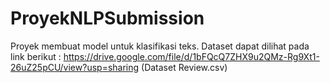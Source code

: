 # ProyekNLPSubmission

Proyek membuat model untuk klasifikasi teks. 
Dataset dapat dilihat pada link berikut : https://drive.google.com/file/d/1bFQcQ7ZHX9u2QMz-Rg9Xt1-26uZ25pCU/view?usp=sharing (Dataset Review.csv)
